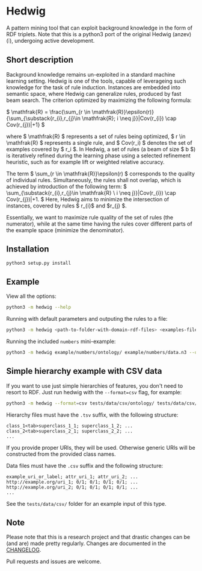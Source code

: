 # Hedwig #

A pattern mining tool that can exploit background knowledge in the form of RDF triplets.
Note that this is a python3 port of the original Hedwig (anzev) (:grey_exclamation:), undergoing active development.

## Short description ##

Background knowledge remains un-exploited in a standard machine learning setting. Hedwig is one of the tools, capable of leverageing such knowledge for the task of rule induction. Instances are embedded into semantic space, where Hedwig can generalize rules, produced by fast beam search. The criterion optimized by maximizing the following formula:

$ \mathfrak{R} = \frac{\sum_{r \in \mathfrak{R}}\epsilon(r)}{\sum_{\substack{r_{i},r_{j}\in \mathfrak{R}; i \neq j}}|Cov(r_{i}) \cap Cov(r_{j})|+1} $

where $ \mathfrak{R} $ represents a set of rules being optimized, $ r \in \mathfrak{R} $ represents a single rule, and $ Cov(r_i) $ denotes the set of examples covered by $ r_i $. In Hedwig, a set of rules (a beam of size $ b $) is iteratively refined during the learning phase using a selected refinement heuristic, such as for example lift or weighted relative accuracy.

The term $ \sum_{r \in \mathfrak{R}}\epsilon(r) $  corresponds to the quality of individual rules. Simultaneously, the rules shall not overlap, which is achieved by introduction of the following term:
$ \sum_{\substack{r_{i},r_{j}\in \mathfrak{R} \\ i \neq j}}|Cov(r_{i}) \cap Cov(r_{j})|+1. $ 
Here, Hedwig aims to minimize the intersection of instances, covered by rules $ r_{i}$ and $r_{j} $.

 Essentially, we want to maximize rule quality of the set of rules (the numerator), while at the same time having the rules cover different parts of the example space (minimize the denominator).

## Installation ##

```bash
python3 setup.py install
```

## Example ##

View all the options:

```bash
python3 -m hedwig --help
```

Running with default parameters and outputing the rules to a file:

```bash
python3 -m hedwig <path-to-folder-with-domain-rdf-files> <examples-file>.n3 -o rules
```
Running the included `numbers` mini-example:

```bash
python3 -m hedwig example/numbers/ontology/ example/numbers/data.n3 --output=rules --adjust=none --leaves --support=0 --beam=1
```

## Simple hierarchy example with CSV data ##

If you want to use just simple hierarchies of features, you don't need to resort
to RDF. Just run hedwig with the `--format=csv` flag, for example:

```bash
python3 -m hedwig --format=csv tests/data/csv/ontology/ tests/data/csv/Cities_clusters.csv -o rules
```

Hierarchy files must have the `.tsv` suffix, with the following structure:

```
class_1<tab>superclass_1_1; superclass_1_2; ...
class_2<tab>superclass_2_1; superclass_2_2; ...
...
```

If you provide proper URIs, they will be used. Otherwise generic URIs will be constructed
from the provided class names.

Data files must have the `.csv` suffix and the following structure:

```
example_uri_or_label; attr_uri_1; attr_uri_2; ...
http://example.org/uri_1; 0/1; 0/1; 0/1; 0/1; ...
http://example.org/uri_2; 0/1; 0/1; 0/1; 0/1; ...
...
```

See the `tests/data/csv/` folder for an example input of this type.

## Note ##

Please note that this is a research project and that drastic changes can be (and are) made pretty regularly. Changes are documented in the [CHANGELOG](CHANGELOG.md).

Pull requests and issues are welcome.
